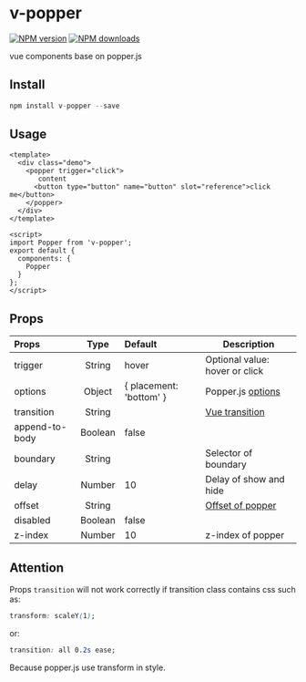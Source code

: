 # v-popper
[![NPM version][npm-badge]][npm-url]
[![NPM downloads][npm-downloads]][npm-url]


[npm-badge]: https://img.shields.io/npm/v/v-popper.svg
[npm-url]: https://www.npmjs.com/package/v-popper
[npm-downloads]: https://img.shields.io/npm/dm/v-popper.svg

vue components base on popper.js

## Install

```js
npm install v-popper --save
```

## Usage

```vue
<template>
  <div class="demo">
    <popper trigger="click">
       content
      <button type="button" name="button" slot="reference">click me</button>
    </popper>
  </div>
</template>

<script>
import Popper from 'v-popper';
export default {
  components: {
    Popper
  }
};
</script>
```

## Props

Props | Type | Default | Description 
:-- | :-: | :-- |- 
trigger | String | hover | Optional value: hover or click 
options | Object | { placement: 'bottom' } | Popper.js [options](https://popper.js.org/popper-documentation.html) 
transition | String |  | [Vue transition](https://vuejs.org/v2/guide/transitions.html) 
append-to-body | Boolean | false |  
boundary | String |  | Selector of boundary 
delay | Number | 10 | Delay of show and hide 
offset | String |  | [Offset of popper](https://popper.js.org/popper-documentation.html#modifiers..offset) 
disabled | Boolean | false |  
z-index | Number | 10 | z-index of popper 

## Attention

Props `transition` will not work correctly if transition class contains css such as:

```css
transform: scaleY(1);
```

or:

```css
transition: all 0.2s ease;
```

Because popper.js use transform in style.